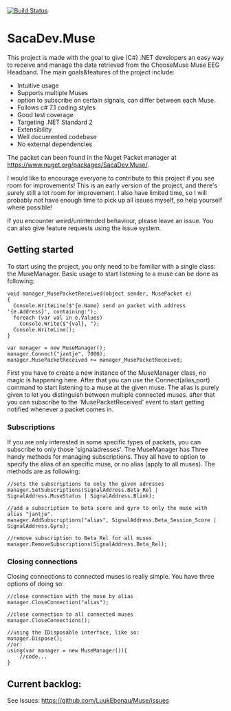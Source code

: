 [![Build Status](https://sacazioto.visualstudio.com/Muse/_apis/build/status/Muse-CI?branchName=master)](https://sacazioto.visualstudio.com/Muse/_build/latest?definitionId=6?branchName=master)

# SacaDev.Muse
This project is made with the goal to give (C#) .NET developers an easy way to receive and manage the data retrieved from the ChooseMuse Muse EEG Headband.
The main goals&features of the project include:
*  Intuitive usage
*  Supports multiple Muses
*  option to subscribe on certain signals, can differ between each Muse.
*  Follows c# 7.1 coding styles
*  Good test coverage
*  Targeting .NET Standard 2
*  Extensibility
*  Well documented codebase
*  No external dependencies

The packet can been found in the Nuget Packet manager at https://www.nuget.org/packages/SacaDev.Muse/.

I would like to encourage everyone to contribute to this project if you see room for improvements!
This is an early version of the project, and there's surely still a lot room for improvement. I also have limited time, so I will probably not have enough time to pick up all issues myself, so help yourself where possible!

If you encounter weird/unintended behaviour, please leave an issue.
You can also give feature requests using the issue system.

## Getting started
To start using the project, you only need to be familiar with a single class: the MuseManager.
Basic usage to start listening to a muse can be done as following:
```	
void manager_MusePacketReceived(object sender, MusePacket e)
{
  Console.WriteLine($"{e.Name} send an packet with address '{e.Address}', containing:");
  foreach (var val in e.Values)
    Console.Write($"{val}, ");
  Console.WriteLine();
}

var manager = new MuseManager();
manager.Connect("jantje", 7000);
manager.MusePacketReceived += manager_MusePacketReceived;
```
First you have to create a new instance of the MuseManager class, no magic is happening here.
After that you can use the Connect(alias,port) command to start listening to a muse at the given muse. The alias is purely given to let you distinguish between multiple connected muses.
after that you can subscribe to the 'MusePacketReceived' event to start getting notified whenever a packet comes in.
### Subscriptions
If you are only interested in some specific types of packets, you can subscribe to only those 'signaladresses'.
The MuseManager has Three handy methods for managing subscriptions.
They all have to option to specify the alias of an specific muse, or no alias (apply to all muses).
The methods are as following:
```
//sets the subscriptions to only the given adresses
manager.SetSubscriptions(SignalAddress.Beta_Rel | SignalAddress.MuseStatus | SignalAddress.Blink);

//add a subscription to beta score and gyro to only the muse with alias "jantje".
manager.AddSubscriptions("alias", SignalAddress.Beta_Session_Score | SignalAddress.Gyro);

//remove subscription to Beta_Rel for all muses
manager.RemoveSubscriptions(SignalAddress.Beta_Rel);
```

### Closing connections
Closing connections to connected muses is really simple. You have three options of doing so:
```
//close connection with the muse by alias
manager.CloseConnection("alias");

//close connection to all connected muses
manager.CloseConnections();

//using the IDisposable interface, like so:
manager.Dispose();
//or:
using(var manager = new MuseManager()){
    //code...
}
```

## Current backlog:
See Issues: https://github.com/LuukEbenau/Muse/issues
